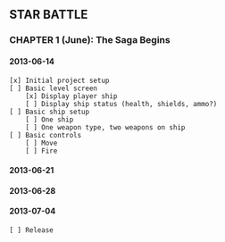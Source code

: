 ## STAR BATTLE

### CHAPTER 1 (June): The Saga Begins

#### 2013-06-14
    [x] Initial project setup
    [ ] Basic level screen
        [x] Display player ship
        [ ] Display ship status (health, shields, ammo?)
    [ ] Basic ship setup
        [ ] One ship
        [ ] One weapon type, two weapons on ship
    [ ] Basic controls
        [ ] Move
        [ ] Fire
    
#### 2013-06-21

#### 2013-06-28

#### 2013-07-04
    [ ] Release
